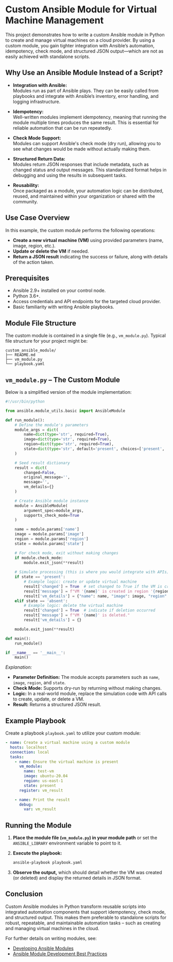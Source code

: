 
# Custom Ansible Module for Virtual Machine Management

This project demonstrates how to write a custom Ansible module in Python to create and manage virtual machines on a cloud provider. By using a custom module, you gain tighter integration with Ansible’s automation, idempotency, check mode, and structured JSON output—which are not as easily achieved with standalone scripts.

## Why Use an Ansible Module Instead of a Script?

- **Integration with Ansible:**  
  Modules run as part of Ansible plays. They can be easily called from playbooks and integrate with Ansible’s inventory, error handling, and logging infrastructure.
  
- **Idempotency:**  
  Well-written modules implement idempotency, meaning that running the module multiple times produces the same result. This is essential for reliable automation that can be run repeatedly.
  
- **Check Mode Support:**  
  Modules can support Ansible's check mode (dry run), allowing you to see what changes would be made without actually making them.
  
- **Structured Return Data:**  
  Modules return JSON responses that include metadata, such as changed status and output messages. This standardized format helps in debugging and using the results in subsequent tasks.
  
- **Reusability:**  
  Once packaged as a module, your automation logic can be distributed, reused, and maintained within your organization or shared with the community.

## Use Case Overview

In this example, the custom module performs the following operations:
- **Create a new virtual machine (VM)** using provided parameters (name, image, region, etc.).
- **Update or delete the VM** if needed.
- **Return a JSON result** indicating the success or failure, along with details of the action taken.

## Prerequisites

- Ansible 2.9+ installed on your control node.
- Python 3.6+.
- Access credentials and API endpoints for the targeted cloud provider.
- Basic familiarity with writing Ansible playbooks.

## Module File Structure

The custom module is contained in a single file (e.g., `vm_module.py`). Typical file structure for your project might be:

```
custom_ansible_module/
├── README.md
├── vm_module.py
└── playbook.yaml
```

## `vm_module.py` – The Custom Module

Below is a simplified version of the module implementation:

```python
#!/usr/bin/python

from ansible.module_utils.basic import AnsibleModule

def run_module():
    # Define the module's parameters
    module_args = dict(
        name=dict(type='str', required=True),
        image=dict(type='str', required=True),
        region=dict(type='str', required=True),
        state=dict(type='str', default='present', choices=['present', 'absent'])
    )

    # Seed result dictionary
    result = dict(
        changed=False,
        original_message='',
        message='',
        vm_details={}
    )

    # Create Ansible module instance
    module = AnsibleModule(
        argument_spec=module_args,
        supports_check_mode=True
    )

    name = module.params['name']
    image = module.params['image']
    region = module.params['region']
    state = module.params['state']

    # For check mode, exit without making changes
    if module.check_mode:
        module.exit_json(**result)
    
    # Simulate processing (this is where you would integrate with APIs)
    if state == 'present':
        # Example logic: create or update virtual machine
        result['changed'] = True  # set changed to True if the VM is created/updated
        result['message'] = f"VM '{name}' is created in region '{region}' with image '{image}'."
        result['vm_details'] = {"name": name, "image": image, "region": region}
    elif state == 'absent':
        # Example logic: delete the virtual machine
        result['changed'] = True  # indicate if deletion occurred
        result['message'] = f"VM '{name}' is deleted."
        result['vm_details'] = {}

    module.exit_json(**result)

def main():
    run_module()

if __name__ == '__main__':
    main()
```

*Explanation:*
- **Parameter Definition:** The module accepts parameters such as `name`, `image`, `region`, and `state`.
- **Check Mode:** Supports dry-run by returning without making changes.
- **Logic:** In a real-world module, replace the simulation code with API calls to create, update, or delete a VM.
- **Result:** Returns a structured JSON result.

## Example Playbook

Create a playbook `playbook.yaml` to utilize your custom module:

```yaml
- name: Create a virtual machine using a custom module
  hosts: localhost
  connection: local
  tasks:
    - name: Ensure the virtual machine is present
      vm_module:
        name: test-vm
        image: ubuntu-20.04
        region: us-east-1
        state: present
      register: vm_result

    - name: Print the result
      debug:
        var: vm_result
```

## Running the Module

1. **Place the module file (`vm_module.py`) in your module path** or set the `ANSIBLE_LIBRARY` environment variable to point to it.
2. **Execute the playbook:**

   ```bash
   ansible-playbook playbook.yaml
   ```

3. **Observe the output,** which should detail whether the VM was created (or deleted) and display the returned details in JSON format.

## Conclusion

Custom Ansible modules in Python transform reusable scripts into integrated automation components that support idempotency, check mode, and structured output. This makes them preferable to standalone scripts for robust, repeatable, and maintainable automation tasks – such as creating and managing virtual machines in the cloud.

For further details on writing modules, see:
- [Developing Ansible Modules](https://docs.ansible.com/ansible/latest/dev_guide/developing_modules.html)
- [Ansible Module Development Best Practices](https://docs.ansible.com/ansible/latest/dev_guide/developing_modules_best_practices.html)
```


